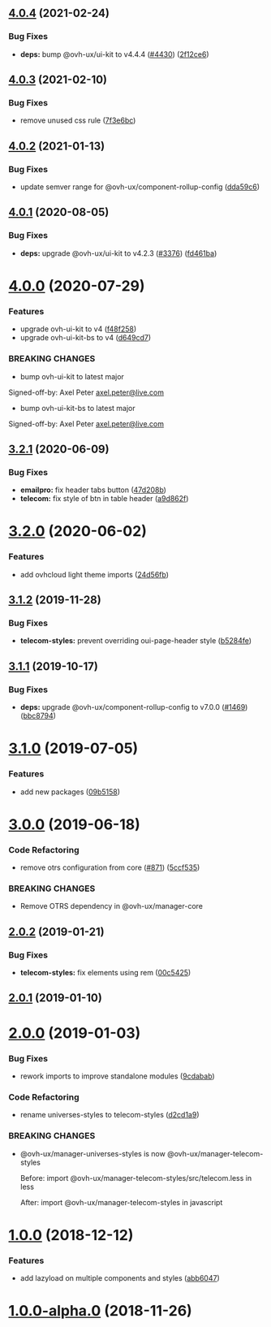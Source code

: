 ## [4.0.4](https://github.com/ovh/manager/compare/@ovh-ux/manager-telecom-styles@4.0.3...@ovh-ux/manager-telecom-styles@4.0.4) (2021-02-24)


### Bug Fixes

* **deps:** bump @ovh-ux/ui-kit to v4.4.4 ([#4430](https://github.com/ovh/manager/issues/4430)) ([2f12ce6](https://github.com/ovh/manager/commit/2f12ce6b724fe90a98ce8b7cd02ace6803527306))



## [4.0.3](https://github.com/ovh/manager/compare/@ovh-ux/manager-telecom-styles@4.0.2...@ovh-ux/manager-telecom-styles@4.0.3) (2021-02-10)


### Bug Fixes

* remove unused css rule ([7f3e6bc](https://github.com/ovh/manager/commit/7f3e6bcaf52f8b8b4d1ef497f458623221b3161f))



## [4.0.2](https://github.com/ovh/manager/compare/@ovh-ux/manager-telecom-styles@4.0.1...@ovh-ux/manager-telecom-styles@4.0.2) (2021-01-13)


### Bug Fixes

* update semver range for @ovh-ux/component-rollup-config ([dda59c6](https://github.com/ovh/manager/commit/dda59c6b71cb4ad9ab98f06a0bf995a7eb45a1d9))



## [4.0.1](https://github.com/ovh/manager/compare/@ovh-ux/manager-telecom-styles@4.0.0...@ovh-ux/manager-telecom-styles@4.0.1) (2020-08-05)


### Bug Fixes

* **deps:** upgrade @ovh-ux/ui-kit to v4.2.3 ([#3376](https://github.com/ovh/manager/issues/3376)) ([fd461ba](https://github.com/ovh/manager/commit/fd461ba26ce7d77328c6951594e3c49ffee51b19))



# [4.0.0](https://github.com/ovh/manager/compare/@ovh-ux/manager-telecom-styles@3.2.1...@ovh-ux/manager-telecom-styles@4.0.0) (2020-07-29)


### Features

* upgrade ovh-ui-kit to v4 ([f48f258](https://github.com/ovh/manager/commit/f48f2587c367b06939c452428c5783c2fb1c1b8d))
* upgrade ovh-ui-kit-bs to v4 ([d649cd7](https://github.com/ovh/manager/commit/d649cd7d566ac39d172b2e36625fde83bd99c9f5))


### BREAKING CHANGES

* bump ovh-ui-kit to latest major

Signed-off-by: Axel Peter <axel.peter@live.com>
* bump ovh-ui-kit-bs to latest major

Signed-off-by: Axel Peter <axel.peter@live.com>



## [3.2.1](https://github.com/ovh/manager/compare/@ovh-ux/manager-telecom-styles@3.2.0...@ovh-ux/manager-telecom-styles@3.2.1) (2020-06-09)


### Bug Fixes

* **emailpro:** fix header tabs button ([47d208b](https://github.com/ovh/manager/commit/47d208b44dcad2fedab44b6771d4da79a80dbfc9))
* **telecom:** fix style of btn in table header ([a9d862f](https://github.com/ovh/manager/commit/a9d862f5b05d8e52c2152f26dd50839baa46b778))



# [3.2.0](https://github.com/ovh/manager/compare/@ovh-ux/manager-telecom-styles@3.1.2...@ovh-ux/manager-telecom-styles@3.2.0) (2020-06-02)


### Features

* add ovhcloud light theme imports ([24d56fb](https://github.com/ovh/manager/commit/24d56fb62a949e01de5f9929c0fe53239c889a59))



## [3.1.2](https://github.com/ovh/manager/compare/@ovh-ux/manager-telecom-styles@3.1.1...@ovh-ux/manager-telecom-styles@3.1.2) (2019-11-28)


### Bug Fixes

* **telecom-styles:** prevent overriding oui-page-header style ([b5284fe](https://github.com/ovh/manager/commit/b5284fe6ad35fa25cb67595fbefb6e5d41361595))



## [3.1.1](https://github.com/ovh-ux/manager/compare/@ovh-ux/manager-telecom-styles@3.1.0...@ovh-ux/manager-telecom-styles@3.1.1) (2019-10-17)


### Bug Fixes

* **deps:** upgrade @ovh-ux/component-rollup-config to v7.0.0 ([#1469](https://github.com/ovh-ux/manager/issues/1469)) ([bbc8794](https://github.com/ovh-ux/manager/commit/bbc8794))



# [3.1.0](https://github.com/ovh-ux/manager/compare/@ovh-ux/manager-telecom-styles@3.0.0...@ovh-ux/manager-telecom-styles@3.1.0) (2019-07-05)


### Features

* add new packages ([09b5158](https://github.com/ovh-ux/manager/commit/09b5158))



# [3.0.0](https://github.com/ovh-ux/manager/compare/@ovh-ux/manager-telecom-styles@2.0.2...@ovh-ux/manager-telecom-styles@3.0.0) (2019-06-18)


### Code Refactoring

* remove otrs configuration from core ([#871](https://github.com/ovh-ux/manager/issues/871)) ([5ccf535](https://github.com/ovh-ux/manager/commit/5ccf535))


### BREAKING CHANGES

* Remove OTRS dependency in @ovh-ux/manager-core



## [2.0.2](https://github.com/ovh-ux/manager/compare/@ovh-ux/manager-telecom-styles@2.0.1...@ovh-ux/manager-telecom-styles@2.0.2) (2019-01-21)


### Bug Fixes

* **telecom-styles:** fix elements using rem ([00c5425](https://github.com/ovh-ux/manager/commit/00c5425))



## [2.0.1](https://github.com/ovh-ux/manager/compare/@ovh-ux/manager-telecom-styles@2.0.0...@ovh-ux/manager-telecom-styles@2.0.1) (2019-01-10)



# [2.0.0](https://github.com/ovh-ux/manager/compare/@ovh-ux/manager-telecom-styles@1.0.0...@ovh-ux/manager-telecom-styles@2.0.0) (2019-01-03)


### Bug Fixes

* rework imports to improve standalone modules ([9cdabab](https://github.com/ovh-ux/manager/commit/9cdabab))


### Code Refactoring

* rename universes-styles to telecom-styles ([d2cd1a9](https://github.com/ovh-ux/manager/commit/d2cd1a9))


### BREAKING CHANGES

* @ovh-ux/manager-universes-styles is now @ovh-ux/manager-telecom-styles

    Before:
      import @ovh-ux/manager-telecom-styles/src/telecom.less in less

    After:
      import @ovh-ux/manager-telecom-styles in javascript



# [1.0.0](https://github.com/ovh-ux/manager/compare/@ovh-ux/manager-universes-styles@1.0.0-alpha.1...@ovh-ux/manager-universes-styles@1.0.0) (2018-12-12)


### Features

* add lazyload on multiple components and styles ([abb6047](https://github.com/ovh-ux/manager/commit/abb6047))



# [1.0.0-alpha.0](https://github.com/ovh-ux/manager/compare/@ovh-ux/manager-universes-styles@0.0.0...@ovh-ux/manager-universes-styles@1.0.0-alpha.0) (2018-11-26)



